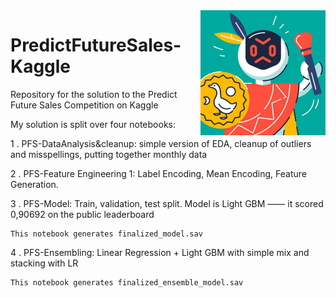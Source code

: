 <img src="images\competition_logo.jpg" alt="competition_logo" width=200px height="auto" align="right">

# PredictFutureSales-Kaggle

Repository for the solution to the Predict Future Sales Competition on Kaggle


My solution is split over four notebooks:

1 . PFS-DataAnalysis&cleanup: simple version of EDA, cleanup of outliers and misspellings, putting together monthly data

2 . PFS-Feature Engineering 1: Label Encoding, Mean Encoding, Feature Generation.

3 . PFS-Model: Train, validation, test split. Model is Light GBM —— it scored 0,90692 on the public leaderboard
    
    This notebook generates finalized_model.sav
    
4 . PFS-Ensembling: Linear Regression + Light GBM with simple mix and stacking with LR
    
    This notebook generates finalized_ensemble_model.sav

